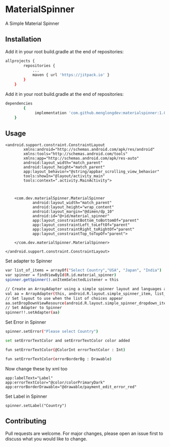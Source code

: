 # MaterialSpinner
A Simple Material Spinner
 

## Installation
Add it in your root build.gradle at the end of repositories:
```bash
allprojects {
		repositories {
			...
			maven { url 'https://jitpack.io' }
		}
	}
```

Add it in your root build.gradle at the end of repositories:
```bash
dependencies 
        {
	         implementation 'com.github.menglongdev:materialspinner:1.0.0'
	}
```

 

## Usage

```<?xml version="1.0" encoding="utf-8"?>
<android.support.constraint.ConstraintLayout
        xmlns:android="http://schemas.android.com/apk/res/android"
        xmlns:tools="http://schemas.android.com/tools"
        xmlns:app="http://schemas.android.com/apk/res-auto"
        android:layout_width="match_parent"
        android:layout_height="match_parent"
        app:layout_behavior="@string/appbar_scrolling_view_behavior"
        tools:showIn="@layout/activity_main"
        tools:context=".activity.MainActivity">



    <com.dev.materialSpinner.MaterialSpinner
            android:layout_width="match_parent"
            android:layout_height="wrap_content"
            android:layout_margin="@dimen/dp_10"
            android:id="@+id/material_spinner"
            app:layout_constraintBottom_toBottomOf="parent"
            app:layout_constraintLeft_toLeftOf="parent"
            app:layout_constraintRight_toRightOf="parent"
            app:layout_constraintTop_toTopOf="parent">

    </com.dev.materialSpinner.MaterialSpinner>

</android.support.constraint.ConstraintLayout>
```

Set adapter to Spinner
```bash
var list_of_items = arrayOf("Select Country","USA", "Japan", "India")
var spinner = findViewById(R.id.material_spinner)
spinner.getSpinner().onItemSelectedListener = this

// Create an ArrayAdapter using a simple spinner layout and languages array
val aa = ArrayAdapter(this, android.R.layout.simple_spinner_item, list_of_items)
// Set layout to use when the list of choices appear
aa.setDropDownViewResource(android.R.layout.simple_spinner_dropdown_item)
// Set Adapter to Spinner
spinner!!.setAdapter(aa)

```

Set Error in Spinner
```bash
spinner.setError("Please select Country")

set setErrorTextColor and setErrorTextColor color added

fun setErrorTextColor(@ColorInt errorTextColor : Int)

fun setErrorTextColor(errorBorderBg : Drawable)
```

Now change these by xml too
```
app:labelText="Label"
app:errorTextColor="@color/colorPrimaryDark"
app:errorBorderDrawable="@drawable/payment_edit_error_red"
```
Set Label in Spinner
```
spinner.setLabel("Country")
```

## Contributing
Pull requests are welcome. For major changes, please open an issue first to discuss what you would like to change.



